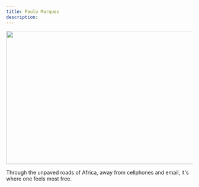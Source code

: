 ```yaml
---
title: Paulo Marques
description:
---
```


<img src="{{urls.media}}/imgs/eu.jpg" width="940" height="360"/>

Through the unpaved roads of Africa, away from cellphones and email, it's where one feels most free.